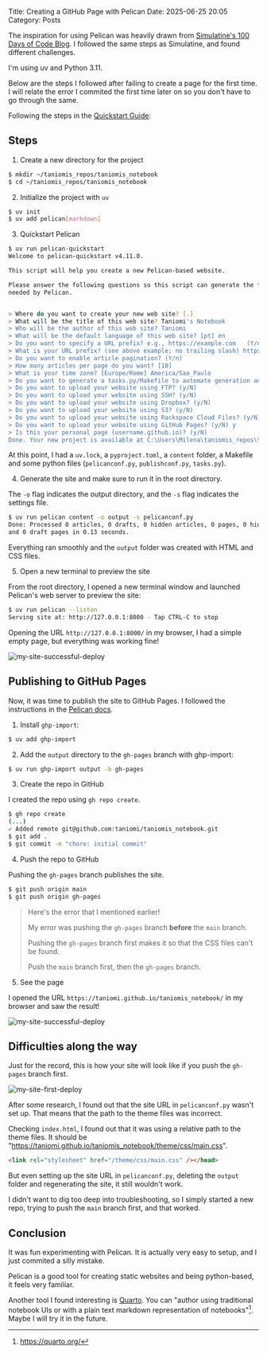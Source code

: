 Title: Creating a GitHub Page with Pelican
Date: 2025-06-25 20:05
Category: Posts

The inspiration for using Pelican was heavily drawn from [Simulatine's 100 Days of Code Blog](https://simulatine.github.io/100DaysOfCode/day-4-moving-from-jekyll-to-pelican.html).
I followed the same steps as Simulatine, and found different challenges.

I'm using uv and Python 3.11.

Below are the steps I followed after failing to create a page for the first time.
I will relate the error I commited the first time later on so you don't have to go through the same.

Following the steps in the [Quickstart Guide](https://docs.getpelican.com/en/latest/quickstart.html):

## Steps

1. Create a new directory for the project

```bash
$ mkdir ~/taniomis_repos/taniomis_notebook
$ cd ~/taniomis_repos/taniomis_notebook
```

2. Initialize the project with `uv`

```bash
$ uv init
$ uv add pelican[markdown]
```

3. Quickstart Pelican

```bash
$ uv run pelican-quickstart
Welcome to pelican-quickstart v4.11.0.

This script will help you create a new Pelican-based website.

Please answer the following questions so this script can generate the files
needed by Pelican.


> Where do you want to create your new web site? [.]
> What will be the title of this web site? Taniomi's Notebook
> Who will be the author of this web site? Taniomi
> What will be the default language of this web site? [pt] en
> Do you want to specify a URL prefix? e.g., https://example.com   (Y/n) y
> What is your URL prefix? (see above example; no trailing slash) https://taniomi.github.io/taniomis_notebook
> Do you want to enable article pagination? (Y/n) 
> How many articles per page do you want? [10] 
> What is your time zone? [Europe/Rome] America/Sao_Paulo
> Do you want to generate a tasks.py/Makefile to automate generation and publishing? (Y/n) 
> Do you want to upload your website using FTP? (y/N) 
> Do you want to upload your website using SSH? (y/N) 
> Do you want to upload your website using Dropbox? (y/N) 
> Do you want to upload your website using S3? (y/N) 
> Do you want to upload your website using Rackspace Cloud Files? (y/N) 
> Do you want to upload your website using GitHub Pages? (y/N) y
> Is this your personal page (username.github.io)? (y/N)
Done. Your new project is available at C:\Users\Milena\taniomis_repos\taniomis_notebook
```

At this point, I had a `uv.lock`, a `pyproject.toml`, a `content` folder, a Makefile and some python files (`pelicanconf.py`, `publishconf.py`, `tasks.py`).

4. Generate the site and make sure to run it in the root directory.

The `-o` flag indicates the output directory, and the `-s` flag indicates the settings file.

```bash
$ uv run pelican content -o output -s pelicanconf.py
Done: Processed 0 articles, 0 drafts, 0 hidden articles, 0 pages, 0 hidden pages
and 0 draft pages in 0.13 seconds.
```

Everything ran smoothly and the `output` folder was created with HTML and CSS files.

5. Open a new terminal to preview the site

From the root directory, I opened a new terminal window and launched Pelican's web server to preview the site:

```bash
$ uv run pelican --listen
Serving site at: http://127.0.0.1:8000 - Tap CTRL-C to stop
```

Opening the URL `http://127.0.0.1:8000/` in my browser, I had a simple empty page, but everything was working fine!

![my-site-successful-deploy]({static}/images/my-site-successful-deploy.png)


## Publishing to GitHub Pages

Now, it was time to publish the site to GitHub Pages.
I followed the instructions in the [Pelican docs](docs.getpelican.com/en/latest/tips.html#publishing-a-project-site-to-github-pages-from-a-branch).

1. Install `ghp-import`:

```bash
$ uv add ghp-import
```

2. Add the `output` directory to the `gh-pages` branch with ghp-import:

```bash
$ uv run ghp-import output -b gh-pages
```

3. Create the repo in GitHub

I created the repo using `gh repo create`.

```bash
$ gh repo create
(...)
✓ Added remote git@github.com:taniomi/taniomis_notebook.git
$ git add .
$ git commit -m "chore: initial commit"
```

4. Push the repo to GitHub

Pushing the `gh-pages` branch publishes the site.

```bash
$ git push origin main
$ git push origin gh-pages
```

> Here's the error that I mentioned earlier!
>
> My error was pushing the `gh-pages` branch **before** the `main` branch.
>
> Pushing the `gh-pages` branch first makes it so that the CSS files can't be found.
>
> Push the `main` branch first, then the `gh-pages` branch.

5. See the page

I opened the URL `https://taniomi.github.io/taniomis_notebook/` in my browser and saw the result!

![my-site-successful-deploy]({static}/images/my-site-successful-deploy.png)


## Difficulties along the way

Just for the record, this is how your site will look like if you push the `gh-pages` branch first.

![my-site-first-deploy]({static}/images/my-site-first-deploy.png)

After some research, I found out that the site URL in `pelicanconf.py` wasn't set up.
That means that the path to the theme files was incorrect.

Checking `index.html`, I found out that it was using a relative path to the theme files.
It should be "https://taniomi.github.io/taniomis_notebook/theme/css/main.css".

```html
<link rel="stylesheet" href="/theme/css/main.css" /></head>
```

But even setting up the site URL in `pelicanconf.py`, deleting the `output` folder and regenerating the site, it still wouldn't work.

I didn't want to dig too deep into troubleshooting, so I simply started a new repo, trying to push the `main` branch first, and that worked.

## Conclusion

It was fun experimenting with Pelican. It is actually very easy to setup, and I just commited a silly mistake.

Pelican is a good tool for creating static websites and being python-based, it feels very familiar.

Another tool I found interesting is [Quarto](https://quarto.org/). You can "author using traditional notebook UIs or with a plain text markdown representation of notebooks"[^1]. Maybe I will try it in the future.

[^1]: https://quarto.org/
